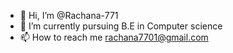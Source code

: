 - 👋 Hi, I’m @Rachana-771
- 🌱 I’m currently pursuing B.E in Computer science 
- 📫 How to reach me rachana7701@gmail.com

<!---
Rachana-771/Rachana-771 is a ✨ special ✨ repository because its `README.md` (this file) appears on your GitHub profile.
You can click the Preview link to take a look at your changes.
--->
